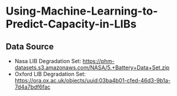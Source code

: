 # Using-Machine-Learning-to-Predict-Capacity-in-LIBs

## Data Source

- Nasa LIB Degradation Set: <https://phm-datasets.s3.amazonaws.com/NASA/5.+Battery+Data+Set.zip>
- Oxford LIB Degradation Set: <https://ora.ox.ac.uk/objects/uuid:03ba4b01-cfed-46d3-9b1a-7d4a7bdf6fac>